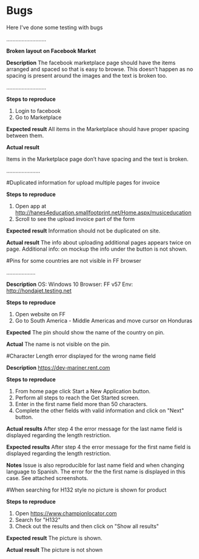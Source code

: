 # Bugs
Here I've done some testing with bugs

..........................


**Broken layout on Facebook Market**

**Description**
The facebook marketplace page should have the items arranged and spaced so that is easy to
browse. This doesn’t happen as no spacing is present around the images and the text is broken
too.

..........................


**Steps to reproduce**
1. Login to facebook
2. Go to Marketplace


**Expected result**
All items in the Marketplace should have proper spacing between them.


**Actual result**

Items in the Marketplace page don’t have spacing and the text is broken.

......................


#Duplicated information for upload multiple pages for invoice


**Steps to reproduce**
1. Open app at http://hanes4education.smallfootprint.net/Home.aspx/musiceducation
2. Scroll to see the upload invoice part of the form


**Expected result**
Information should not be duplicated on site.


**Actual result**
The info about uploading additional pages appears twice on page.
Additional info: on mockup the info under the button is not shown.


#Pins for some countries are not visible in FF browser

...................

**Description**
OS: Windows 10
Browser: FF v57
Env: http://hondajet.testing.net


**Steps to reproduce**
1. Open website on FF
2. Go to South America - Middle Americas and move cursor on Honduras


**Expected**
The pin should show the name of the country on pin.


**Actual**
The name is not visible on the pin.

#Character Length error displayed for the wrong name field


**Description**
https://dev-mariner.rent.com


**Steps to reproduce**
1. From home page click Start a New Application button.
2. Perform all steps to reach the Get Started screen.
3. Enter in the first name field more than 50 characters.
4. Complete the other fields with valid information and click on "Next" button.


**Actual results**
After step 4 the error message for the last name field is displayed regarding the length
restriction.


**Expected results**
After step 4 the error message for the first name field is displayed regarding the length
restriction.


**Notes**
Issue is also reproducible for last name field and when changing language to Spanish.
The error for the the first name is displayed in this case. See attached screenshots.

#When searching for H132 style no picture is shown for product


**Steps to reproduce**
1. Open https://www.championlocator.com
2. Search for "H132"
3. Check out the results and then click on "Show all results"

**Expected result**
The picture is shown.


**Actual result**
The picture is not shown
